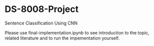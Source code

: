# DS-8008-Project
Sentence Classification Using CNN

Please use final-implementation.ipynb to see introduction to the topic, related literature and to run the impementation yourself.
